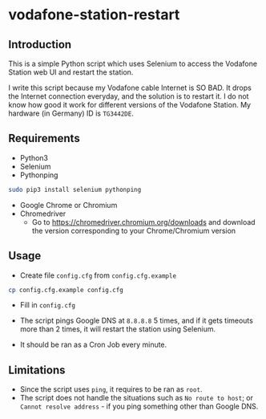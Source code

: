 # vodafone-station-restart

## Introduction
This is a simple Python script which uses Selenium to access the Vodafone Station web UI and restart the station.

I write this script because my Vodafone cable Internet is SO BAD. It drops the Internet connection everyday, and the solution is to restart it. I do not know how good it work for different versions of the Vodafone Station. My hardware (in Germany) ID is `TG3442DE`.

## Requirements
* Python3
* Selenium
* Pythonping
```bash
sudo pip3 install selenium pythonping
```
* Google Chrome or Chromium
* Chromedriver
    * Go to https://chromedriver.chromium.org/downloads and download the version corresponding to your Chrome/Chromium version

## Usage
* Create file `config.cfg` from `config.cfg.example`
```bash
cp config.cfg.example config.cfg
```
* Fill in `config.cfg`
* The script pings Google DNS at `8.8.8.8` 5 times, and if it gets timeouts more than 2 times, it will restart the station using Selenium.

* It should be ran as a Cron Job every minute.

## Limitations
* Since the script uses `ping`, it requires to be ran as `root`.
* The script does not handle the situations such as `No route to host`; or `Cannot resolve address` - if you ping something other than Google DNS.